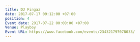 ```yaml
---
title: DJ Fingaz
date: 2017-07-17 09:12:00 +07:00
position: 4
Event date: 2017-07-22 00:00:00 +07:00
Venue: Playboy
Event URL: https://www.facebook.com/events/234321797078033/
---
```


